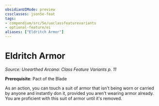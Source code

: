 ```yaml
---
obsidianUIMode: preview
cssclasses: json5e-feat
tags:
- compendium/src/5e/uaclassfeaturevariants
- optional-feature/ei
aliases: ["Eldritch Armor"]
---
```

# Eldritch Armor
*Source: Unearthed Arcana: Class Feature Variants p. 11*  

**Prerequisite**: Pact of the Blade

As an action, you can touch a suit of armor that isn't being worn or carried by anyone and instantly don it, provided you aren't wearing armor already. You are proficient with this suit of armor until it's removed.